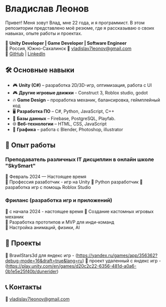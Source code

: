 # Владислав Леонов 
Привет! Меня зовут Влад, мне 22 года, и я программист. В этом репозитории представлено моё резюме, где я рассказываю о своих навыках, опыте работы и проектах.

🚀 **Unity Developer | Game Developer | Software Engineer**  
📍 Россия, Южно-Сахалинск
📧 vladislav7leonov@gmail.com  
🔗 [GitHub](https://github.com/fakeprofile) | [LinkedIn](https://linkedin.com/in/fakeprofile)  

## 🛠️ Основные навыки
- 🎮 **Unity (C#)** – разработка 2D/3D-игр, оптимизация, работа с UI
- 🎮 **Другие игровые движки** - Construct 3, Roblox studio, godot
- 🔥 **Game Design** – проработка механик, балансировка, геймплейный код  
- 🖥️ **Разработка ПО** – C#, Python, JavaScript, С++ 
- 💾 **Базы данных** – Firebase, PostgreSQL, Playfab.
- 🌐 **Веб-технологии** – HTML, CSS, JavaScript  
- 🎨 **Графика** – работа с Blender, Photoshop, illustrator

## 💼 Опыт работы
### Преподаватель различных IT дисциплин в онлайн школе "SkySmart"
📅 Февраль 2024 — Настоящее время  
🔹 Профессия разаботчик - игр на Unity
🔹 Python разработчик
🔹 разработка игр с помощь Roblox Studio

### Фриланс (разработка игр и приложений)
📅 с начала 2024 - настоящее время
🔹 Создание кастомных игровых механик  
🔹 Разработка прототипов и MVP для инди-команд  
🔹 Настройка анимаций, физики, AI  

## 📂 Проекты
🔹 BrawlStars3d для яндекс игр - (https://yandex.ru/games/app/356362?debug-mode=16&draft=true&lang=ru)
🔹 проект удаленный с яндекс игр - (https://play.unity.com/en/games/d20c2c22-6356-481d-a0a6-0b1e5e25f40b/dunerider)

## 📞 Контакты
📧 vladislav7leonov@gmail.com
